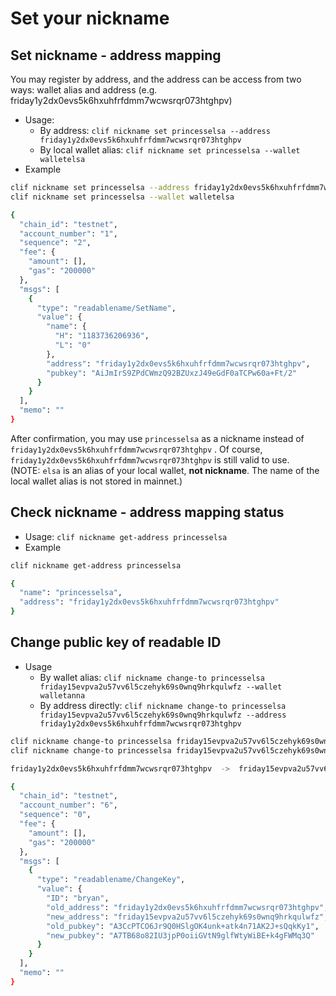 # Set your nickname

## Set nickname - address mapping

You may register by address, and the address can be access from two ways: wallet alias and address \(e.g. friday1y2dx0evs5k6hxuhfrfdmm7wcwsrqr073htghpv\)

* Usage:
  * By address: `clif nickname set princesselsa --address friday1y2dx0evs5k6hxuhfrfdmm7wcwsrqr073htghpv`
  * By local wallet alias: `clif nickname set princesselsa --wallet walletelsa`
* Example

```bash
clif nickname set princesselsa --address friday1y2dx0evs5k6hxuhfrfdmm7wcwsrqr073htghpv
clif nickname set princesselsa --wallet walletelsa
```

```bash
{
  "chain_id": "testnet",
  "account_number": "1",
  "sequence": "2",
  "fee": {
    "amount": [],
    "gas": "200000"
  },
  "msgs": [
    {
      "type": "readablename/SetName",
      "value": {
        "name": {
          "H": "1183736206936",
          "L": "0"
        },
        "address": "friday1y2dx0evs5k6hxuhfrfdmm7wcwsrqr073htghpv",
        "pubkey": "AiJmIrS9ZPdCWmzQ92BZUxzJ49eGdF0aTCPw60a+Ft/2"
      }
    }
  ],
  "memo": ""
}
```

After confirmation, you may use `princesselsa` as a nickname instead of `friday1y2dx0evs5k6hxuhfrfdmm7wcwsrqr073htghpv` . Of course, `friday1y2dx0evs5k6hxuhfrfdmm7wcwsrqr073htghpv` is still valid to use.  
\(NOTE: `elsa` is an alias of your local wallet, **not nickname**. The name of the local wallet alias is not stored in mainnet.\)

## Check nickname - address mapping status

* Usage: `clif nickname get-address princesselsa`
* Example

```bash
clif nickname get-address princesselsa

{
  "name": "princesselsa",
  "address": "friday1y2dx0evs5k6hxuhfrfdmm7wcwsrqr073htghpv"
}
```

## Change public key of readable ID

* Usage
  * By wallet alias: `clif nickname change-to princesselsa friday15evpva2u57vv6l5czehyk69s0wnq9hrkqulwfz --wallet walletanna`
  * By address directly: `clif nickname change-to princesselsa friday15evpva2u57vv6l5czehyk69s0wnq9hrkqulwfz --address friday1y2dx0evs5k6hxuhfrfdmm7wcwsrqr073htghpv`

```bash
clif nickname change-to princesselsa friday15evpva2u57vv6l5czehyk69s0wnq9hrkqulwfz --wallet walletanna
clif nickname change-to princesselsa friday15evpva2u57vv6l5czehyk69s0wnq9hrkqulwfz --address friday1y2dx0evs5k6hxuhfrfdmm7wcwsrqr073htghpv

friday1y2dx0evs5k6hxuhfrfdmm7wcwsrqr073htghpv  ->  friday15evpva2u57vv6l5czehyk69s0wnq9hrkqulwfz

{
  "chain_id": "testnet",
  "account_number": "6",
  "sequence": "0",
  "fee": {
    "amount": [],
    "gas": "200000"
  },
  "msgs": [
    {
      "type": "readablename/ChangeKey",
      "value": {
        "ID": "bryan",
        "old_address": "friday1y2dx0evs5k6hxuhfrfdmm7wcwsrqr073htghpv",
        "new_address": "friday15evpva2u57vv6l5czehyk69s0wnq9hrkqulwfz",
        "old_pubkey": "A3CcPTCO6Jr9Q0HSlgOK4unk+atk4n71AK2J+sQqkKy1",
        "new_pubkey": "A7TB68o82IU3jpP0oiiGVtN9glfWtyWiBE+k4gFWMq3Q"
      }
    }
  ],
  "memo": ""
}
```



